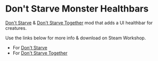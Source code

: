 # Don't Starve Monster Healthbars
[Don't Starve](http://store.steampowered.com/app/219740/) & [Don't Starve Together](http://store.steampowered.com/app/322330/) mod that adds a UI healthbar for creatures.

Use the links below for more info & download on Steam Workshop.
- For [Don't Starve](http://steamcommunity.com/sharedfiles/filedetails/?id=598691420)
- For [Don't Starve Together](http://steamcommunity.com/sharedfiles/filedetails/?id=598736185)

